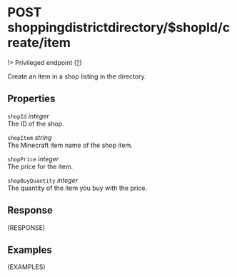# <span class="badge badge-light">POST</span> <span class="badge badge-light">shoppingdistrictdirectory/$shopId/create/item</span>

!> Privileged endpoint ([?](privileged.md))

Create an item in a shop listing in the directory.

## Properties

`shopId` *integer*  
The ID of the shop.

`shopItem` *string*  
The Minecraft item name of the shop item.

`shopPrice` *integer*  
The price for the item.

`shopBuyQuantity` *integer*  
The quantity of the item you buy with the price.


## Response

(RESPONSE)

## Examples

(EXAMPLES)
